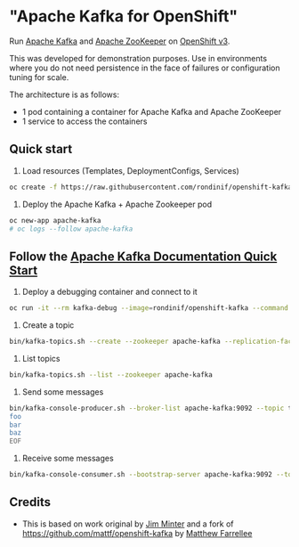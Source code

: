 # "Apache Kafka for OpenShift"

Run [Apache Kafka](https://kafka.apache.org/) and [Apache ZooKeeper](https://zookeeper.apache.org/) on [OpenShift v3](https://www.openshift.com/).

This was developed for demonstration purposes. Use in environments where you do not need persistence in the face of failures or configuration tuning for scale.

The architecture is as follows:

* 1 pod containing a container for Apache Kafka and Apache ZooKeeper
* 1 service to access the containers


## Quick start

1. Load resources (Templates, DeploymentConfigs, Services)

```bash
oc create -f https://raw.githubusercontent.com/rondinif/openshift-kafka/master/resources.yaml
```

1. Deploy the Apache Kafka + Apache Zookeeper pod

``` bash
oc new-app apache-kafka
# oc logs --follow apache-kafka
```

## Follow the [Apache Kafka Documentation Quick Start](https://kafka.apache.org/documentation.html#quickstart)

1. Deploy a debugging container and connect to it

``` bash
oc run -it --rm kafka-debug --image=rondinif/openshift-kafka --command -- bash
```

1. Create a topic

``` bash
bin/kafka-topics.sh --create --zookeeper apache-kafka --replication-factor 1 --partitions 1 --topic test
```

1. List topics

``` bash
bin/kafka-topics.sh --list --zookeeper apache-kafka
```

1. Send some messages

``` bash
bin/kafka-console-producer.sh --broker-list apache-kafka:9092 --topic test <<EOF
foo
bar
baz
EOF
```

1. Receive some messages

``` bash
bin/kafka-console-consumer.sh --bootstrap-server apache-kafka:9092 --topic test --from-beginning
```

## Credits

* This is based on work original by [Jim Minter](https://github.com/jim-minter) and a fork of https://github.com/mattf/openshift-kafka by [Matthew Farrellee](https://github.com/mattf)
